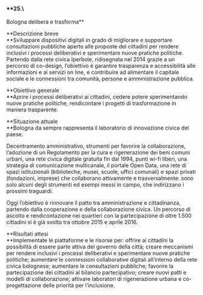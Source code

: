 #### **25.\
 Bologna delibera e trasforma**

**Descrizione breve\
**Sviluppare dispositivi digitali in grado di migliorare e supportare
consultazioni pubbliche aperte alle proposte dei cittadini per rendere
inclusivi i processi deliberativi e sperimentare nuove pratiche
politiche. Partendo dalla rete civica Iperbole, ridisegnata nel 2014
grazie a un percorso di co-design, l’obiettivo è garantire trasparenza e
accessibilità alle informazioni e ai servizi on line, e contribuire ad
alimentare il capitale sociale e le connessioni tra comunità, persone e
amministrazione pubblica.

**Obiettivo generale\
**Aprire i processi deliberativi ai cittadini, cedere potere
sperimentando nuove pratiche politiche, rendicontare i progetti di
trasformazione in maniera trasparente.

**Situazione attuale\
**Bologna da sempre rappresenta il laboratorio di innovazione civica del
paese.

Decentramento amministrativo, strumenti per favorire la collaborazione,
l’adozione di un Regolamento per la cura e rigenerazione dei beni comuni
urbani, una rete civica digitale gratuita fin dal 1994, punti wi-fi
liberi, una strategia di comunicazione multicanale, il portale Open
Data, una rete di spazi istituzionali (biblioteche, musei, scuole,
uffici comunali) e spazi privati (fondazioni, imprese) che collaborano
attivamente e trasversalmente: sono solo alcuni degli strumenti ed
esempi messi in campo, che indirizzano i prossimi traguardi.

Oggi l’obiettivo è rinnovare il patto tra amministrazione e
cittadinanza, partendo dalla cooperazione e della collaborazione civica.
Un percorso di ascolto e rendicontazione nei quartieri con la
partecipazione di oltre 1.500 cittadini si è già svolto tra ottobre 2015
e aprile 2016.

**Risultati attesi\
**Implementate le piattaforme e le risorse per: offrire ai cittadini la
possibilità di essere parte attiva del governo della città; creare
meccanismi per rendere inclusivi i processi deliberativi e sperimentare
nuove pratiche politiche; aumentare le connessioni collaborative
digitali all’interno della rete civica bolognese; aumentare le
consultazioni pubbliche; favorire la partecipazione dei cittadini al
bilancio partecipativo; creare nuovi patti e modelli di collaborazione;
attivare laboratori di rigenerazione urbana e co-progettazione delle
priorità per l’inclusione.

